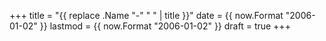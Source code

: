 +++
title = "{{ replace .Name "-" " " | title }}"
date = {{ now.Format "2006-01-02" }}
lastmod = {{ now.Format "2006-01-02" }}
draft = true
+++
